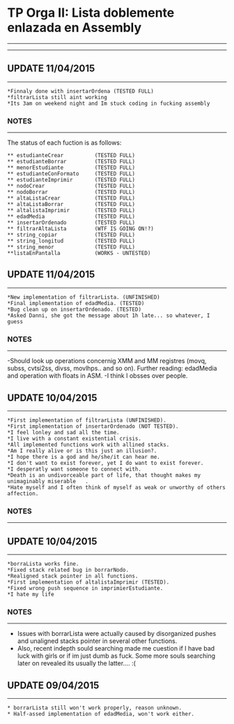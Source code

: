 # TP Orga II: Lista doblemente enlazada en Assembly
---------------------------------------------------
---------------------------------------------------

## UPDATE 11/04/2015
--------------------
	*Finnaly done with insertarOrdena (TESTED FULL)
	*filtrarLista still aint working
	*Its 3am on weekend night and Im stuck coding in fucking assembly

### NOTES
---------
The status of each fuction is as follows:

	** estudianteCrear			(TESTED FULL)
	** estudianteBorrar			(TESTED FULL)
	** menorEstudiante			(TESTED FULL)
	** estudianteConFormato		(TESTED FULL)
	** estudianteImprimir		(TESTED FULL)
	** nodoCrear				(TESTED FULL)
	** nodoBorrar				(TESTED FULL)
	** altaListaCrear			(TESTED FULL)
	** altaListaBorrar			(TESTED FULL)
	** altalistaImprimir		(TESTED FULL)
	** edadMedia				(TESTED FULL)
	** insertarOrdenado			(TESTED FULL)
	** filtrarAltaLista			(WTF IS GOING ON!?)
	** string_copiar			(TESTED FULL)
	** string_longitud			(TESTED FULL)
	** string_menor				(TESTED FULL)
	**listaEnPantalla			(WORKS - UNTESTED)


## UPDATE 11/04/2015
--------------------
	*New implementation of filtrarLista. (UNFINISHED)
	*Final implementation of edadMedia. (TESTED)
	*Bug clean up on insertarOrdenado. (TESTED)
	*Asked Danni, she got the message about 1h late... so whatever, I guess

### NOTES
---------
 -Should look up operations concernig XMM and MM registres (movq, subss, cvtsi2ss, divss, movlhps.. and so on). Further reading: edadMedia and operation with floats in ASM.
 -I think I obsses over people.


## UPDATE 10/04/2015
--------------------
	*First implementation of filtrarLista (UNFINISHED).
	*First implementation of insertarOrdenado (NOT TESTED).
	*I feel lonley and sad all the time.
	*I live with a constant existential crisis.
	*All implemented functions work with allined stacks.
	*Am I really alive or is this just an illusion?.
	*I hope there is a god and he/she/it can hear me.
	*I don't want to exist forever, yet I do want to exist forever.
	*I desperatly want someone to connect with.
	*Death is an undivorceable part of life, that thought makes my unimaginably miserable   . 
	*Hate myself and I often think of myself as weak or unworthy of others affection.


### NOTES
---------


## UPDATE 10/04/2015
--------------------
	*borraLista works fine.
	*Fixed stack related bug in borrarNodo.
	*Realigned stack pointer in all functions.
	*First implementation of altalistaImprimir (TESTED).
	*Fixed wrong push sequence in imprimierEstudiante.
	*I hate my life

### NOTES
---------
 - Issues with borrarLista were actually caused by disorganized pushes and unaligned stacks pointer in several other functions. 
 - Also, recent indepth sould searching made me cuestion if I have bad luck with girls or if im just dumb as fuck. Some more souls searching later on revealed its usually the latter.... :(





## UPDATE 09/04/2015
--------------------
	* borrarLista still won't work properly, reason unknown.
	* Half-assed implementation of edadMedia, won't work either.
